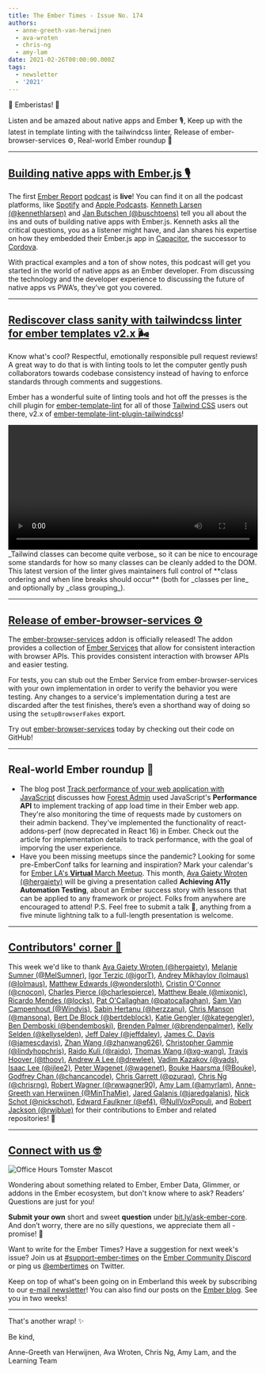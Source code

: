 ```yaml
---
title: The Ember Times - Issue No. 174
authors:
  - anne-greeth-van-herwijnen
  - ava-wroten
  - chris-ng
  - amy-lam
date: 2021-02-26T00:00:00.000Z
tags:
  - newsletter
  - '2021'
---
```


👋 Emberistas! 🐹

Listen and be amazed about native apps and Ember 🎙️,
Keep up with the latest in template linting with the tailwindcss linter,
Release of ember-browser-services ⚙️,
Real-world Ember roundup 🙌

---

## [Building native apps with Ember.js 🎙️](https://audio.ember.report)

The first [Ember Report](ember.report) [podcast](https://audio.ember.report/1680877/7875391-001-building-native-apps-with-ember-js) is **live**! You can find it on all the podcast platforms, like [Spotify](https://open.spotify.com/show/58CczXeudOxy4cCdQ0CJUi) and [Apple Podcasts](https://podcasts.apple.com/podcast/the-ember-report/id1554053161). [Kenneth Larsen (@kennethlarsen)](https://github.com/kennethlarsen) and [Jan Butschen (@buschtoens)](https://github.com/buschtoens) tell you all about the ins and outs of building native apps with Ember.js. Kenneth asks all the critical questions, you as a listener might have, and Jan shares his expertise on how they embedded their Ember.js app in [Capacitor](https://capacitorjs.com/docs), the successor to [Cordova](https://cordova.apache.org).

With practical examples and a ton of show notes, this podcast will get you started in the world of native apps as an Ember developer. From discussing the technology and the developer experience to discussing the future of native apps vs PWA’s, they’ve got you covered.

---

## [Rediscover class sanity with tailwindcss linter for ember templates v2.x 🌬](https://gitlab.com/michal-bryxi/open-source/ember-template-lint-plugin-tailwindcss)

Know what's cool? Respectful, emotionally responsible pull request reviews! A great way to do that is with linting tools to let the computer gently push collaborators towards codebase consistency instead of having to enforce standards through comments and suggestions.

Ember has a wonderful suite of linting tools and hot off the presses is the chill plugin for [ember-template-lint](https://github.com/ember-template-lint/ember-template-lint) for all of those [Tailwind CSS](https://tailwindcss.com/) users out there, v2.x of [ember-template-lint-plugin-tailwindcss](https://gitlab.com/michal-bryxi/open-source/ember-template-lint-plugin-tailwindcss)!

<video controls width="100%">
    <source src="https://gitlab.com/michal-bryxi/open-source/ember-template-lint-plugin-tailwindcss/-/raw/master/docs/rule/class-order.webm"
            type="video/webm" alt='Example of class-order rule'>

    Sorry, your browser doesn't support embedded videos.
</video>
<br>
_Tailwind classes can become quite verbose_ so it can be nice to encourage some standards for how so many classes can be cleanly added to the DOM. This latest version of the linter gives maintainers full control of **class ordering and when line breaks should occur** (both for _classes per line_ and optionally by _class grouping_).

---

## [Release of ember-browser-services ⚙️](https://github.com/CrowdStrike/ember-browser-services)

The [ember-browser-services](https://github.com/CrowdStrike/ember-browser-services) addon is officially released! The addon provides a collection of [Ember Services](https://guides.emberjs.com/release/services/) that allow for consistent interaction with browser APIs. This provides consistent interaction with browser APIs and easier testing.

For tests, you can stub out the Ember Service from ember-browser-services with your own implementation in order to verify the behavior you were testing. Any changes to a service's implementation during a test are discarded after the test finishes, there’s even a shorthand way of doing so using the `setupBrowserFakes` export.

Try out [ember-browser-services](https://github.com/CrowdStrike/ember-browser-services) today by checking out their code on GitHub!

---

## Real-world Ember roundup 🙌

* The blog post [Track performance of your web application with JavaScript](https://blog.forestadmin.com/track-performance-of-your-web-application-with-javascript-2/) discusses how [Forest Admin](https://www.forestadmin.com/) used JavaScript's **Performance API** to implement tracking of app load time in their Ember web app. They're also monitoring the time of requests made by customers on their admin backend. They've implemented the functionality of react-addons-perf (now deprecated in React 16) in Ember. Check out the article for implementation details to track performance, with the goal of imporving the user experience.
* Have you been missing meetups since the pandemic? Looking for some pre-EmberConf talks for learning and inspiration? Mark your calendar's for [Ember LA's **Virtual** March Meetup](https://www.meetup.com/Ember-LA/events/276336494/). This month, [Ava Gaiety Wroten (@hergaiety)](https://github.com/hergaiety) will be giving a presentation called **Achieving A11y Automation Testing**, about an Ember success story with lessons that can be applied to any framework or project. Folks from anywhere are encouraged to attend! P.S. Feel free to submit a talk 📜, anything from a five minute lightning talk to a full-length presentation is welcome.

---

## [Contributors' corner 👏](https://guides.emberjs.com/release/contributing/repositories/)

<p>This week we'd like to thank <a href="https://github.com/hergaiety" rel="noopener noreferrer" target="_blank">Ava Gaiety Wroten (@hergaiety)</a>, <a href="https://github.com/MelSumner" rel="noopener noreferrer" target="_blank">Melanie Sumner (@MelSumner)</a>, <a href="https://github.com/igorT" rel="noopener noreferrer" target="_blank">Igor Terzic (@igorT)</a>, <a href="https://github.com/lolmaus" rel="noopener noreferrer" target="_blank">Andrey Mikhaylov (lolmaus) (@lolmaus)</a>, <a href="https://github.com/wondersloth" rel="noopener noreferrer" target="_blank">Matthew Edwards (@wondersloth)</a>, <a href="https://github.com/cnocon" rel="noopener noreferrer" target="_blank">Cristin O'Connor (@cnocon)</a>, <a href="https://github.com/charlespierce" rel="noopener noreferrer" target="_blank">Charles Pierce (@charlespierce)</a>, <a href="https://github.com/mixonic" rel="noopener noreferrer" target="_blank">Matthew Beale (@mixonic)</a>, <a href="https://github.com/locks" rel="noopener noreferrer" target="_blank">Ricardo Mendes (@locks)</a>, <a href="https://github.com/patocallaghan" rel="noopener noreferrer" target="_blank">Pat O'Callaghan (@patocallaghan)</a>, <a href="https://github.com/Windvis" rel="noopener noreferrer" target="_blank">Sam Van Campenhout (@Windvis)</a>, <a href="https://github.com/herzzanu" rel="noopener noreferrer" target="_blank">Sabin Hertanu (@herzzanu)</a>, <a href="https://github.com/mansona" rel="noopener noreferrer" target="_blank">Chris Manson (@mansona)</a>, <a href="https://github.com/bertdeblock" rel="noopener noreferrer" target="_blank">Bert De Block (@bertdeblock)</a>, <a href="https://github.com/kategengler" rel="noopener noreferrer" target="_blank">Katie Gengler (@kategengler)</a>, <a href="https://github.com/bendemboski" rel="noopener noreferrer" target="_blank">Ben Demboski (@bendemboski)</a>, <a href="https://github.com/brendenpalmer" rel="noopener noreferrer" target="_blank">Brenden Palmer (@brendenpalmer)</a>, <a href="https://github.com/kellyselden" rel="noopener noreferrer" target="_blank">Kelly Selden (@kellyselden)</a>, <a href="https://github.com/jeffdaley" rel="noopener noreferrer" target="_blank">Jeff Daley (@jeffdaley)</a>, <a href="https://github.com/jamescdavis" rel="noopener noreferrer" target="_blank">James C. Davis (@jamescdavis)</a>, <a href="https://github.com/zhanwang626" rel="noopener noreferrer" target="_blank">Zhan Wang (@zhanwang626)</a>, <a href="https://github.com/lindyhopchris" rel="noopener noreferrer" target="_blank">Christopher Gammie (@lindyhopchris)</a>, <a href="https://github.com/raido" rel="noopener noreferrer" target="_blank">Raido Kuli (@raido)</a>, <a href="https://github.com/xg-wang" rel="noopener noreferrer" target="_blank">Thomas Wang (@xg-wang)</a>, <a href="https://github.com/thoov" rel="noopener noreferrer" target="_blank">Travis Hoover (@thoov)</a>, <a href="https://github.com/drewlee" rel="noopener noreferrer" target="_blank">Andrew A Lee (@drewlee)</a>, <a href="https://github.com/yads" rel="noopener noreferrer" target="_blank">Vadim Kazakov (@yads)</a>, <a href="https://github.com/ijlee2" rel="noopener noreferrer" target="_blank">Isaac Lee (@ijlee2)</a>, <a href="https://github.com/wagenet" rel="noopener noreferrer" target="_blank">Peter Wagenet (@wagenet)</a>, <a href="https://github.com/Bouke" rel="noopener noreferrer" target="_blank">Bouke Haarsma (@Bouke)</a>, <a href="https://github.com/chancancode" rel="noopener noreferrer" target="_blank">Godfrey Chan (@chancancode)</a>, <a href="https://github.com/pzuraq" rel="noopener noreferrer" target="_blank">Chris Garrett (@pzuraq)</a>, <a href="https://github.com/chrisrng" rel="noopener noreferrer" target="_blank">Chris Ng (@chrisrng)</a>, <a href="https://github.com/rwwagner90" rel="noopener noreferrer" target="_blank">Robert Wagner (@rwwagner90)</a>, <a href="https://github.com/amyrlam" rel="noopener noreferrer" target="_blank">Amy Lam (@amyrlam)</a>, <a href="https://github.com/MinThaMie" rel="noopener noreferrer" target="_blank">Anne-Greeth van Herwijnen (@MinThaMie)</a>, <a href="https://github.com/jaredgalanis" rel="noopener noreferrer" target="_blank">Jared Galanis (@jaredgalanis)</a>, <a href="https://github.com/nickschot" rel="noopener noreferrer" target="_blank">Nick Schot (@nickschot)</a>, <a href="https://github.com/ef4" rel="noopener noreferrer" target="_blank">Edward Faulkner (@ef4)</a>, <a href="https://github.com/NullVoxPopuli" rel="noopener noreferrer" target="_blank">@NullVoxPopuli</a>, and <a href="https://github.com/rwjblue" rel="noopener noreferrer" target="_blank">Robert Jackson (@rwjblue)</a> for their contributions to Ember and related repositories! 💖</p>

---

## [Connect with us 🤓](https://docs.google.com/forms/d/e/1FAIpQLScqu7Lw_9cIkRtAiXKitgkAo4xX_pV1pdCfMJgIr6Py1V-9Og/viewform)

<div class="blog-row">
  <img class="float-right small transparent padded" alt="Office Hours Tomster Mascot" title="Readers' Questions" src="/images/tomsters/officehours.png" />

  <p>Wondering about something related to Ember, Ember Data, Glimmer, or addons in the Ember ecosystem, but don't know where to ask? Readers’ Questions are just for you!</p>

  <p><strong>Submit your own</strong> short and sweet <strong>question</strong> under <a href="https://bit.ly/ask-ember-core" target="rq">bit.ly/ask-ember-core</a>. And don’t worry, there are no silly questions, we appreciate them all - promise! 🤞</p>

  <p>Want to write for the Ember Times? Have a suggestion for next week's issue? Join us at <a href="https://discordapp.com/channels/480462759797063690/485450546887786506">#support-ember-times</a> on the <a href="https://discord.gg/emberjs">Ember Community Discord</a> or ping us <a href="https://twitter.com/embertimes">@embertimes</a> on Twitter.</p>

  <p>Keep on top of what's been going on in Emberland this week by subscribing to our <a href="https://embertimes.substack.com/">e-mail newsletter</a>! You can also find our posts on the <a href="https://blog.emberjs.com/tag/newsletter">Ember blog</a>. See you in two weeks!</p>
</div>

---

That's another wrap! ✨

Be kind,

Anne-Greeth van Herwijnen, Ava Wroten, Chris Ng, Amy Lam, and the Learning Team
